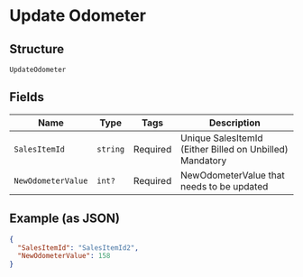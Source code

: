 
# Update Odometer

## Structure

`UpdateOdometer`

## Fields

| Name | Type | Tags | Description |
|  --- | --- | --- | --- |
| `SalesItemId` | `string` | Required | Unique SalesItemId (Either Billed on Unbilled)<br>Mandatory |
| `NewOdometerValue` | `int?` | Required | NewOdometerValue that needs to be updated |

## Example (as JSON)

```json
{
  "SalesItemId": "SalesItemId2",
  "NewOdometerValue": 158
}
```

